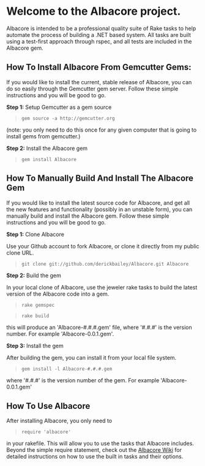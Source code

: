 # Welcome to the Albacore project.

Albacore is intended to be a professional quality suite of Rake tasks to help automate the process of building a .NET based system. All tasks are built using a test-first approach through rspec, and all tests are included in the Albacore gem.

## How To Install Albacore From Gemcutter Gems:

If you would like to install the current, stable release of Albacore, you can do so easily through the Gemcutter gem server. Follow these simple instructions and you will be good to go.

**Step 1:** Setup Gemcutter as a gem source

> `gem source -a http://gemcutter.org`

(note: you only need to do this once for any given computer that is going to install gems from gemcutter.)

**Step 2:** Install the Albacore gem

> `gem install Albacore`

## How To Manually Build And Install The Albacore Gem

If you would like to install the latest source code for Albacore, and get all the new features and functionality (possibly in an unstable form), you can manually build and install the Albacore gem. Follow these simple instructions and you will be good to go.

**Step 1:** Clone Albacore

Use your Github account to fork Albacore, or clone it directly from my public clone URL.

> `git clone git://github.com/derickbailey/Albacore.git Albacore`

**Step 2:** Build the gem

In your local clone of Albacore, use the jeweler rake tasks to build the latest version of the Albacore code into a gem.

> `rake gemspec`

> `rake build`

this will produce an 'Albacore-#.#.#.gem' file, where '#.#.#' is the version number. For example 'Albacore-0.0.1.gem'.

**Step 3:** Install the gem

After building the gem, you can install it from your local file system.

> `gem install -l Albacore-#.#.#.gem`

where '#.#.#' is the version number of the gem. For example 'Albacore-0.0.1.gem'

## How To Use Albacore

After installing Albacore, you only need to

> `require 'albacore'`

in your rakefile. This will allow you to use the tasks that Albacore includes. Beyond the simple require statement, check out the [Albacore Wiki](http://wiki.github.com/derickbailey/Albacore) for detailed instructions on how to use the built in tasks and their options.